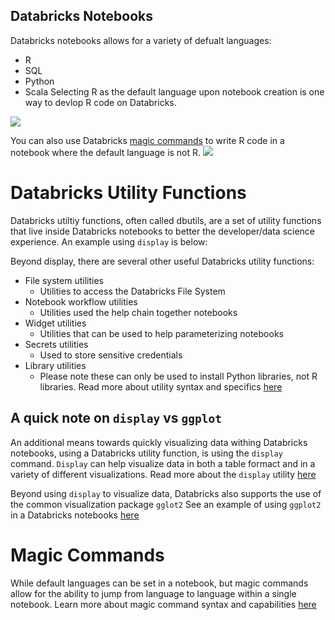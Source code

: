 
 ## Databricks Notebooks
 
 Databricks notebooks allows for a variety of defualt languages:
 - R
 - SQL
 - Python
 - Scala
 Selecting R as the default language upon notebook creation is one way to devlop R code on Databricks. 
 <img src="https://github.com/marygracemoesta/R-User-Guide/blob/master/Developing_on_Databricks/images/R_default.png?" raw = true)>
 
You can also use Databricks [magic commands](https://docs.databricks.com/user-guide/notebooks/notebook-use.html#mix-languages) to write R code in a notebook where the default language is not R.
<img src = "https://github.com/marygracemoesta/R-User-Guide/blob/master/Developing_on_Databricks/images/R_magic_command.png?" raw = true>

# Databricks Utility Functions
Databricks utiltiy functions, often called dbutils, are a set of utility functions that live inside Databricks notebooks to
better the developer/data science experience. An example using `display` is below:

Beyond display, there are several other useful Databricks utility functions:
- File system utilities 
    - Utilities to access the Databricks File System
- Notebook workflow utilities 
    - Utilities used the help chain together notebooks
- Widget utilities 
    - Utilities that can be used to help parameterizing notebooks
- Secrets utilities 
    - Used to store sensitive credentials 
- Library utilities
    - Please note these can only be used to install Python libraries, not R libraries. 
Read more about utility syntax and specifics [here](https://docs.databricks.com/user-guide/dev-tools/dbutils.html#dbutils)

## A quick note on `display` vs `ggplot`
An additional means towards quickly visualizing data withing Databricks notebooks, using a Databricks
utility function, is using the `display` command. `Display` can help visualize data in both a table formact 
and in a variety of different visualizations. Read more about the `display` utility [here](https://docs.databricks.com/user-guide/visualizations/index.html#display-function)


Beyond using `display` to visualize data, Databricks also supports the use of the common visualization package `gglot2`
See an example of using `ggplot2` in a Databricks notebooks [here](https://docs.databricks.com/user-guide/visualizations/index.html#visualizations-in-r)


# Magic Commands 
While default languages can be set in a notebook, but magic commands allow for the ability to jump from language
to language within a single notebook. Learn more about magic command syntax and capabilities [here](https://docs.databricks.com/user-guide/notebooks/notebook-use.html#mix-languages)


